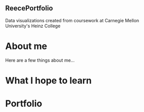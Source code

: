 ## ReecePortfolio
Data visualizations created from coursework at Carnegie Mellon University's Heinz College

# About me
Here are a few things about me...

# What I hope to learn

# Portfolio
